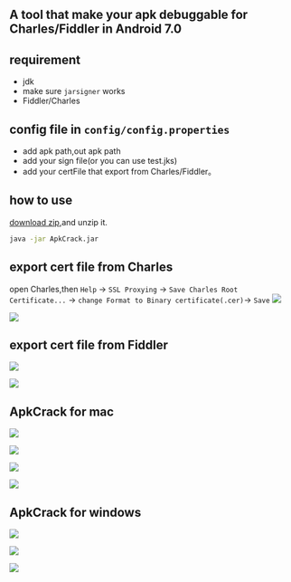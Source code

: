 ## A tool that make your apk debuggable for Charles/Fiddler in Android 7.0

## requirement
- jdk
- make sure `jarsigner` works
- Fiddler/Charles


## config file in `config/config.properties`
- add apk path,out apk path
- add your sign file(or you can use test.jks)
- add your certFile that export from Charles/Fiddler。

## how to use
[download zip](https://github.com/iamyours/ApkCrack/releases),and unzip it.
``` sh
java -jar ApkCrack.jar
```

## export cert file from Charles
open Charles,then `Help` -> `SSL Proxying` -> `Save Charles Root Certificate...` -> `change Format to Binary certificate(.cer)`-> `Save` 
![](img/charles1.png) 

![](img/charles2.png)
## export cert file from Fiddler
![](img/fiddler1.png)

![](img/fiddler2.png)

## ApkCrack for mac
![](img/mac1.png)

![](img/mac2.png)

![](img/mac3.png)

![](img/charles3.png)

## ApkCrack for windows
![](img/win1.png)

![](img/win2.png)

![](img/fiddler3.png)




